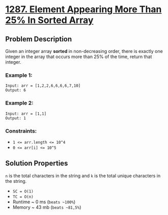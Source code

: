 # [1287. Element Appearing More Than 25% In Sorted Array](https://leetcode.com/problems/element-appearing-more-than-25-in-sorted-array/description)

## Problem Description

Given an integer array **sorted** in non-decreasing order, there is exactly one integer in the array that occurs more than 25% of the time, return that integer.

### Example 1:
```
Input: arr = [1,2,2,6,6,6,6,7,10]
Output: 6
```
### Example 2:
```
Input: arr = [1,1]
Output: 1
```

### Constraints:

* `1 <= arr.length <= 10^4`
* `0 <= arr[i] <= 10^5`


## Solution Properties

`n` is the total characters in the string and `k` is the total unique characters in the string.
* `SC = O(1)`
* `TC = O(n)`
* Runtime ~ 0 ms (`beats ~100%`)
* Memory ~ 43 mb (`beats ~81,5%`)